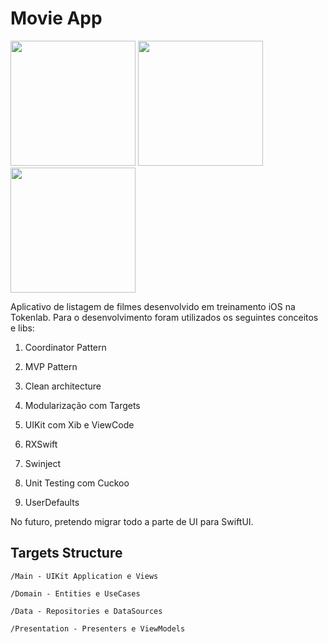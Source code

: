 
# Movie App

  

<p float="left">
<img src="https://user-images.githubusercontent.com/68345989/201182517-64de6a38-d903-43e4-b958-41ae69aace42.png" width="200"/>
<img src="https://user-images.githubusercontent.com/68345989/201182510-570b0c5b-b757-4c0f-8406-3d318d17525a.png" width="200"/>
<img src="https://user-images.githubusercontent.com/68345989/201182497-431643de-05fc-40da-9b13-5a6976ac7bcc.png" width="200"/>
</p>
 
Aplicativo de listagem de filmes desenvolvido em treinamento iOS na Tokenlab. Para o desenvolvimento foram utilizados os seguintes conceitos e libs:

  

1. Coordinator Pattern

2. MVP Pattern

3.  Clean architecture

4. Modularização com Targets

5. UIKit com Xib e ViewCode

6. RXSwift

7. Swinject

8. Unit Testing com Cuckoo

9. UserDefaults

  

No futuro, pretendo migrar todo a parte de UI para SwiftUI.

  

## Targets Structure

    /Main - UIKit Application e Views
    
    /Domain - Entities e UseCases
    
    /Data - Repositories e DataSources
    
    /Presentation - Presenters e ViewModels

